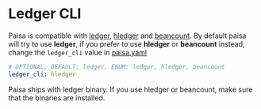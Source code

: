 # Ledger CLI

Paisa is compatible with [ledger](https://www.ledger-cli.org), [hledger](https://hledger.org/) and
[beancount](https://beancount.github.io/). By default paisa will try to use **ledger**, if you
prefer to use **hledger** or **beancount** instead, change the
`ledger_cli` value in [paisa.yaml](./config.md)

```yaml
# OPTIONAL, DEFAULT: ledger, ENUM: ledger, hledger, beancount
ledger_cli: hledger
```

Paisa ships with ledger binary. If you use hledger or beancount, make
sure that the binaries are installed.
